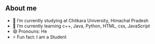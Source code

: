 ## About me
- 🔭 I’m currently studying at Chitkara University, Himachal Pradesh
- 🌱 I’m currently learning c++, Java, Python, HTML, css, JavaScript
- 😄 Pronouns: He
- ⚡ Fun fact: I am a Student
